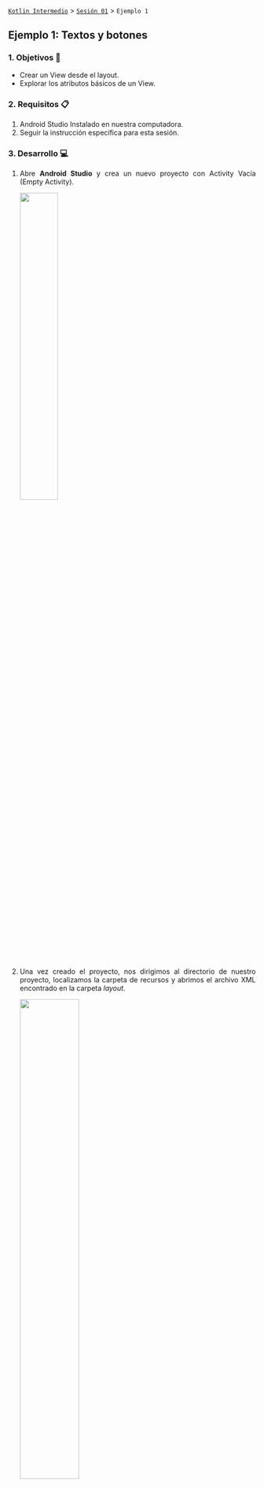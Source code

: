 [`Kotlin Intermedio`](../../Readme.md) > [`Sesión 01`](../Readme.md) > `Ejemplo 1`

## Ejemplo 1: Textos y botones

<div style="text-align: justify;">

### 1. Objetivos :dart:

- Crear un View desde el layout.
- Explorar los atributos básicos de un View.

### 2. Requisitos :clipboard:

1. Android Studio Instalado en nuestra computadora.
2. Seguir la instrucción específica para esta sesión.

### 3. Desarrollo :computer:

1. Abre __Android Studio__ y crea un nuevo proyecto con Activity Vacía (Empty Activity).

   <img src="images/0.png" width="40%">

2. Una vez creado el proyecto, nos dirigimos al directorio de nuestro proyecto, localizamos la carpeta de recursos y abrimos el archivo XML encontrado en la carpeta _layout_.

   <img src="images/1.png" width="50%">
   
3. Se abrirá una nueva pestaña con una ventana que muestra el diseño de la pantalla principal, esta es una interpretación gráfica del código XML que se encuentra en nuestro archivo. Las formas de visualizar este archivo son por código, diseño o mixto y se muestran en el siguiente gif:

      <img src="images/layout_modes.gif" width="85%">
     
4. Ahora vamos a explorar un poco las herramientas que la IDE nos brinda para este tipo de archivos:

      <img src="images/2.png" width="50%">

   * ![#FF0000](https://via.placeholder.com/15/ff0000/000000?text=+): La barra vertical izquierda contiene __Palette__ Que nos muestra una serie de Views para insertar en el layout y __Component tree__ Que muestra la estructura de nuestro layout. 
   * ![#FFFF00](https://via.placeholder.com/15/ffff00/000000?text=+): En la barra superior vertical, tenemos opciones para mostrar el diseño con su _blueprint_, una opción para colocar el diseño en formato vertical/horizontal, seleccionar la resolución de la pantalla mediante móviles predefinidos o con medidas personalizadas, la API de android entre otras cosas. 
   * ![#0000FF](https://via.placeholder.com/15/0000ff/000000?text=+):En la barra lateral derecha, tenemos la opción ___attributes___ que despliegan los atributos de un _View_ seleccionado con el cursor.
   * ![#00FF00](https://via.placeholder.com/15/00ff00/000000?text=+): Este menú flotante posibilita el zoom in/out al layout, capacidad de pan, escalar la app a resolución 1:1.

5. Elige la opción mixta para permitirnos visualizar nuestro código con el que trabajaremos manualmente y visualizar los cambios que genera en el layout.

6. Utiliza el siguiente código para sustituir el _ViewGroup_ actual (_ConstraintLayout_) con uno de manejo más sencillo (_LinearLayout_), este tema se toca a mayor profundidad más adelante en otra sesión.

   ```xml
   <?xml version="1.0" encoding="utf-8"?>
   <LinearLayout xmlns:android="http://schemas.android.com/apk/res/android"
      xmlns:app="http://schemas.android.com/apk/res-auto"
      xmlns:tools="http://schemas.android.com/tools"
      android:layout_width="match_parent"
      android:gravity="center"
      android:layout_height="match_parent"
      android:orientation="vertical"
      tools:context=".MainActivity">
      {COLOCA AQUI EL CONTENIDO DEL LAYOUT}
   </LinearLayout>
   ```

7. Agregamos el siguiente código XML para agregar un _TextView_:

   ```xml
   <TextView
      android:id="@+id/text"
      android:layout_width="wrap_content"
      android:layout_height="wrap_content"
   />
   ```

8. Agrega un texto para nuestro _TextView_, para eso, abre el recurso ___strings.xml___ ubicado en ___res/values/___ . Dentro del tag resources, agrega un nuevo string:

   ```xml
   <string name="hello_text">Hola, Estas es la sesión 1!</string>
   ```

   y agrega un nuevo atributo __text__ al _TextView_ para insertarle un texto. Adicionalmente, haremos el texto en negritas Utilizando el comando “TextStyle” y definiremos el tamaño de la fuente con “textSize”
   
   ```xml
   android:text="@string/hello_text"
   android:textStyle="bold"
   android:textSize="14sp"
   ```

   en textSize, tenemos el sufijo "sp" que significa scale-independent pixels.
   Deberíamos poder visualizar el texto correctamente!
   
   <img src="images/4.png" width="40%">


9. Utilizando el comando:

   ```xml
   <Button 
      android:id="@+id/btnAccept"
      android:background="@color/mexicanPink"
      android:text="@string/accept_button"
      android:layout_width="wrap_content"
      android:layout_height="wrap_content" />
   ```

   Ingresa el texto _accept_button_ en _strings.xml_ :

   ```xml
   <string name="accept_button">ACEPTAR</string>
   ```

   Y el color rosa mexicano a _colors.xml_:
   
   ```xml
   <color name="mexicanPink">#E4007C</color>
   ```

   En el diseño se visualiza correctamente el botón, sin embargo, el botón está pegado al _TextView_, así que le daremos un margen en la parte superior:

   <img src="images/6.png" width="40%">

   ```xml
   android:layout_marginTop="48dp"
   ```

10. Ahora agrega funcionalidad a este botón. Abre El archivo ___MainActivity.kt___ en ___java/nombre.del.paquete/___. Dentro de la clase homónima, declara dos objetos _Button_ y _TextView_ para representar los Views en nuestra Activity.

      ```kotlin
      private lateinit var btnAccept: Button
      private lateinit var text: TextView
      ```

      al final del método ___onCreate___ , agrega la siguiente línea de código para asignarles los Views correspondientes (mediante sus id's):

      ```kotlin
      btnAccept = findViewById(R.id.btnAccept)
      text = findViewById(R.id.text)
      ```

      y por último asigna el código a reproducirse cuando se pulse el botón: 

      ```kotlin
      btnAccept.setOnClickListener {
         text.text = "Haz dado click al botón!"
      }
      ```

      <br/>

      Lo que estamos haciendo aquí es asignar un nuevo texto a nuestro ___TextView___ al hacer click en el botón. Corremos la aplicación para comprobar que todo funcione bien.

      Por buena práctica, todo texto de la aplicación va en _strings.xml_ por lo que trasladamos el texto del _TextView_ al archivo:

      ```xml
      <string name="button_clicked">Haz dado click al botón!</string>
      ```

      y el texto ahora se asigna de la siguiente forma:

      ```kotlin
      text.text = getString(R.string.button_clicked)
      ```

      Nuestra aplicación debe verse de la siguiente forma:

      <img src="images/5.png" width="40%">



[`Anterior`](../Readme.md) | [`Siguiente`](../Reto-01/Readme.md)

</div>
